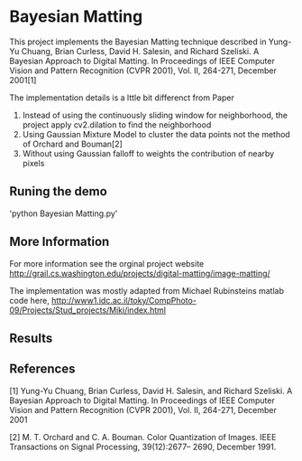 <h1>Bayesian Matting</h1>
<p>This project implements the Bayesian Matting technique described in Yung-Yu Chuang, Brian Curless, David H. Salesin, and Richard Szeliski. A Bayesian Approach to Digital Matting. In Proceedings of IEEE Computer Vision and Pattern Recognition (CVPR 2001), Vol. II, 264-271, December 2001[1]</p>


<p>The implementation details is a lttle bit differenct from Paper</p>
<ol>
<li>Instead of using the continuously sliding window for neighborhood, the project apply cv2.dilation to find the neighborhood</li>
<li>Using Gaussian Mixture Model to cluster the data points not the method of Orchard and Bouman[2]</li>
<li>Without using Gaussian falloff to weights the contribution of nearby pixels</li>
</ol>

<h2>Runing the demo</h2>
'python Bayesian Matting.py'

<h2>More Information</h2>
<p>For more information see the orginal project website <a href="http://grail.cs.washington.edu/projects/digital-matting/image-matting/">http://grail.cs.washington.edu/projects/digital-matting/image-matting/</a></p>
<p>The  implementation was mostly adapted from Michael Rubinsteins matlab code here, <a href="http://www1.idc.ac.il/toky/CompPhoto-09/Projects/Stud_projects/Miki/index.html">http://www1.idc.ac.il/toky/CompPhoto-09/Projects/Stud_projects/Miki/index.html </a></p>

<h2>Results</h2>


<h2>References</h2>
<p>[1] Yung-Yu Chuang, Brian Curless, David H. Salesin, and Richard Szeliski. A Bayesian Approach to Digital Matting. In Proceedings of IEEE Computer Vision and Pattern Recognition (CVPR 2001), Vol. II, 264-271, December 2001</p>
<p>[2] M. T. Orchard and C. A. Bouman. Color Quantization of Images. IEEE Transactions on Signal Processing, 39(12):2677–
2690, December 1991.</p>
